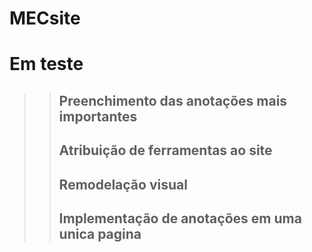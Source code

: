 # MECsite

<h1>Em teste</h1>

>><h2> Preenchimento das anotações mais importantes</h2>
>><h2 style> Atribuição de ferramentas ao site</h2>
>><h2> Remodelação visual</h2>
>><h2> Implementação de anotações em uma unica pagina</h2>

<!-- Comandos git -->
<!-- git add . -->
<!-- git commit -m "nome do commit" -->
<!-- git push -->